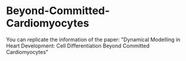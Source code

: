 # Beyond-Committed-Cardiomyocytes

You can replicate the information of the paper: "Dynamical Modelling in Heart Development: Cell Differentiation Beyond Committed Cardiomyocytes"
